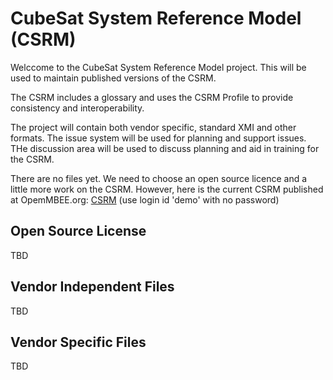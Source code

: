 # CubeSat System Reference Model (CSRM)
Welccome to the CubeSat System Reference Model project. This will be used to maintain published versions of the CSRM.

The CSRM includes a glossary and uses the CSRM Profile to provide consistency and interoperability.

The project will contain both vendor specific, standard XMI and other formats. The issue system will be used for planning and support issues. THe discussion area will be used to discuss planning and aid in training for the CSRM.

There are no files yet. We need to choose an open source licence and a little more work on the CSRM. However, here is the current CSRM published at OpemMBEE.org: 
[CSRM](https://twc.openmbee.org:8443/webapp/collaborator/document/a420244b-f07e-4b34-b936-20b5129fc283?viewId=601fc2ef-a569-4cb6-a7e9-3d4438c903fc&viewType=model&sectionId=72ed9b33-7a2a-414e-a460-6f5e93e72fe4)
(use login id 'demo' with no password)
## Open Source License
TBD
## Vendor Independent Files
TBD
## Vendor Specific Files
TBD